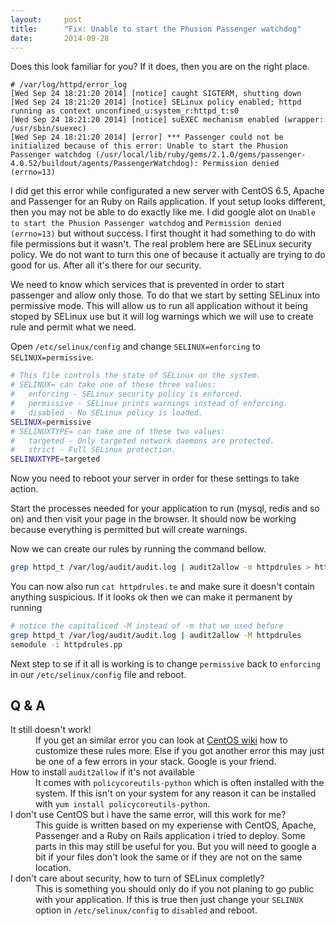 ```yaml
---
layout:     post
title:      "Fix: Unable to start the Phusion Passenger watchdog"
date:       2014-09-28
---
```


Does this look familiar for you? If it does, then you are on the right place.


```
# /var/log/httpd/error_log
[Wed Sep 24 18:21:20 2014] [notice] caught SIGTERM, shutting down
[Wed Sep 24 18:21:20 2014] [notice] SELinux policy enabled; httpd running as context unconfined_u:system_r:httpd_t:s0
[Wed Sep 24 18:21:20 2014] [notice] suEXEC mechanism enabled (wrapper: /usr/sbin/suexec)
[Wed Sep 24 18:21:20 2014] [error] *** Passenger could not be initialized because of this error: Unable to start the Phusion Passenger watchdog (/usr/local/lib/ruby/gems/2.1.0/gems/passenger-4.0.52/buildout/agents/PassengerWatchdog): Permission denied (errno=13)
```

I did get this error while configurated a new server with CentOS 6.5, Apache and
Passenger for an Ruby on Rails application. If yout setup looks different, then
you may not be able to do exactly like me. I did google alot on `Unable
to start the Phusion Passenger watchdog` and `Permission denied (errno=13)` but
without success. I first thought it had something to do with file permissions
but it wasn't. The real problem here are SELinux security policy. We do not want
to turn this one of because it actually are trying to do good for us. After all
it's there for our security.

We need to know which services that is prevented in order to start passenger and
allow only those. To do that we start by setting SELinux into permissive mode.
This will allow us to run all application without it being stoped by SELinux use
but it will log warnings which we will use to create rule and permit what we need.

Open `/etc/selinux/config` and change `SELINUX=enforcing` to `SELINUX=permissive`.

```bash
# This file controls the state of SELinux on the system.
# SELINUX= can take one of these three values:
#   enforcing - SELinux security policy is enforced.
#   permissive - SELinux prints warnings instead of enforcing.
#   disabled - No SELinux policy is loaded.
SELINUX=permissive
# SELINUXTYPE= can take one of these two values:
#   targeted - Only targeted network daemons are protected.
#   strict - Full SELinux protection.
SELINUXTYPE=targeted
```

Now you need to reboot your server in order for these settings to take action.

Start the processes needed for your application to run (mysql, redis and so on)
and then visit your page in the browser. It should now be working because
everything is permitted but will create warnings.

Now we can create our rules by running the command bellow.

```bash
grep httpd_t /var/log/audit/audit.log | audit2allow -m httpdrules > httpdrules.te
```

You can now also run `cat httpdrules.te` and make sure it doesn't contain anything
suspicious. If it looks ok then we can make it permanent by running

```bash
# notice the capitaliced -M instead of -m that we used before
grep httpd_t /var/log/audit/audit.log | audit2allow -M httpdrules
semodule -i httpdrules.pp
```

Next step to se if it all is working is to change `permissive` back to `enforcing`
in our `/etc/selinux/config` file and reboot.

## Q & A
<dl>
<dt>It still doesn't work!</dt>
<dd>
If you get an similar error you can look at <a href="http://wiki.centos.org/HowTos/SELinux#head-aa437f65e1c7873cddbafd9e9a73bbf9d102c072">CentOS wiki</a>
how to customize these rules more. Else if you got another error this may just be one of a few errors in your stack. Google is your friend.
<dd>

<dt>How to install <code>audit2allow</code> if it's not available</dt>
<dd>
It comes with <code>policycoreutils-python</code> which is often installed with the system.
If this isn't on your system for any reason it can be installed with <code>yum install policycoreutils-python</code>.
</dd>

<dt>I don't use CentOS but i have the same error, will this work for me?</dt>
<dd>
This guide is written based on my experiense with CentOS, Apache, Passenger and
a Ruby on Rails application i tried to deploy. Some parts in this may still be
useful for you. But you will need to google a bit if your files don't look the same or if
they are not on the same location.
</dd>

<dt>I don't care about security, how to turn of SELinux completly?</dt>
<dd>
This is something you should only do if you not planing to go public with your
application. If this is true then just change your <code>SELINUX</code> option
in <code>/etc/selinux/config</code> to <code>disabled</code> and reboot.
</dd>
</dl>
